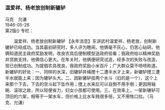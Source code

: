 ### 温爱祥、杨老放创制新辘轳  
马克　允谦  
1946-05-26  
第2版()
专栏：

　　温爱祥、杨老放创制新辘轳
    【永年消息】东讲武村温爱祥、杨老放，创制新辘轳已经成功。当其最初研究时，多人评为瞎闹，他俩毫不灰心，仍苦心钻研。他俩知道民主政府奖励发明，改良农具后便制模型送政府验看；我政府给以精神奖励并贷款支持，他俩信心更大。在年关时，他俩便研究试造，经多次的失败与改造，现已创制成功。为提倡农具改良，我政府奖励小米百斤；广大群众莫不啧啧称道。新辘轳的好处：一、同样的水深，旧辘轳井绳搅十二遭半水才上来，新辘轳搅三遭半水就能上来；因为辘轳头大。二、因新辘轳挂两个水斗（旧的是一个），这个上来那个下去，下去的空斗起下坠作用；搅上水来后可以自倒不用手倒；更因用轴碗、滚球之故，所以轻便省力，妇女小孩都可使用。三、在效率上，一架新辘轳可顶旧的六架，相等于一架水车，但价格上比水车贱很多倍，又不用牲口拉。（马克、允谦）  
